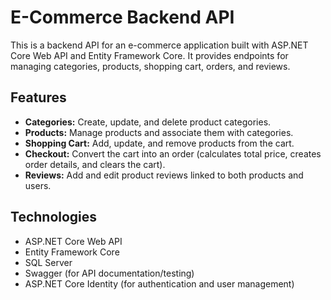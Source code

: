 # E-Commerce Backend API

This is a backend API for an e-commerce application built with ASP.NET Core Web API and Entity Framework Core. It provides endpoints for managing categories, products, shopping cart, orders, and reviews.

## Features

- **Categories:** Create, update, and delete product categories.
- **Products:** Manage products and associate them with categories.
- **Shopping Cart:** Add, update, and remove products from the cart.
- **Checkout:** Convert the cart into an order (calculates total price, creates order details, and clears the cart).
- **Reviews:** Add and edit product reviews linked to both products and users.

## Technologies

- ASP.NET Core Web API
- Entity Framework Core
- SQL Server
- Swagger (for API documentation/testing)
- ASP.NET Core Identity (for authentication and user management)



